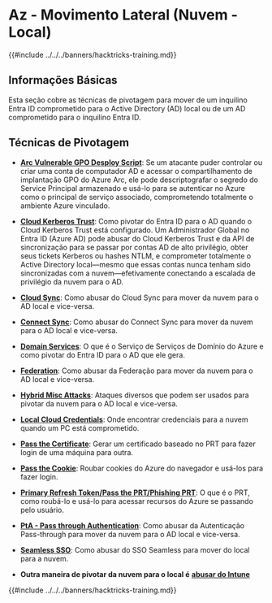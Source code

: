 # Az - Movimento Lateral (Nuvem - Local)

{{#include ../../../banners/hacktricks-training.md}}

## Informações Básicas

Esta seção cobre as técnicas de pivotagem para mover de um inquilino Entra ID comprometido para o Active Directory (AD) local ou de um AD comprometido para o inquilino Entra ID.

## Técnicas de Pivotagem

- [**Arc Vulnerable GPO Desploy Script**](az-arc-vulnerable-gpo-deploy-script.md): Se um atacante puder controlar ou criar uma conta de computador AD e acessar o compartilhamento de implantação GPO do Azure Arc, ele pode descriptografar o segredo do Service Principal armazenado e usá-lo para se autenticar no Azure como o principal de serviço associado, comprometendo totalmente o ambiente Azure vinculado.

- [**Cloud Kerberos Trust**](az-cloud-kerberos-trust.md): Como pivotar do Entra ID para o AD quando o Cloud Kerberos Trust está configurado. Um Administrador Global no Entra ID (Azure AD) pode abusar do Cloud Kerberos Trust e da API de sincronização para se passar por contas AD de alto privilégio, obter seus tickets Kerberos ou hashes NTLM, e comprometer totalmente o Active Directory local—mesmo que essas contas nunca tenham sido sincronizadas com a nuvem—efetivamente conectando a escalada de privilégio da nuvem para o AD.

- [**Cloud Sync**](az-cloud-sync.md): Como abusar do Cloud Sync para mover da nuvem para o AD local e vice-versa.

- [**Connect Sync**](az-connect-sync.md): Como abusar do Connect Sync para mover da nuvem para o AD local e vice-versa.

- [**Domain Services**](az-domain-services.md): O que é o Serviço de Serviços de Domínio do Azure e como pivotar do Entra ID para o AD que ele gera.

- [**Federation**](az-federation.md): Como abusar da Federação para mover da nuvem para o AD local e vice-versa.

- [**Hybrid Misc Attacks**](az-hybrid-identity-misc-attacks.md): Ataques diversos que podem ser usados para pivotar da nuvem para o AD local e vice-versa.

- [**Local Cloud Credentials**](az-local-cloud-credentials.md): Onde encontrar credenciais para a nuvem quando um PC está comprometido.

- [**Pass the Certificate**](az-pass-the-certificate.md): Gerar um certificado baseado no PRT para fazer login de uma máquina para outra.

- [**Pass the Cookie**](az-pass-the-cookie.md): Roubar cookies do Azure do navegador e usá-los para fazer login.

- [**Primary Refresh Token/Pass the PRT/Phishing PRT**](az-primary-refresh-token-prt.md): O que é o PRT, como roubá-lo e usá-lo para acessar recursos do Azure se passando pelo usuário.

- [**PtA - Pass through Authentication**](az-pta-pass-through-authentication.md): Como abusar da Autenticação Pass-through para mover da nuvem para o AD local e vice-versa.

- [**Seamless SSO**](az-seamless-sso.md): Como abusar do SSO Seamless para mover do local para a nuvem.

- **Outra maneira de pivotar da nuvem para o local é** [**abusar do Intune**](../az-services/intune.md)

{{#include ../../../banners/hacktricks-training.md}}

